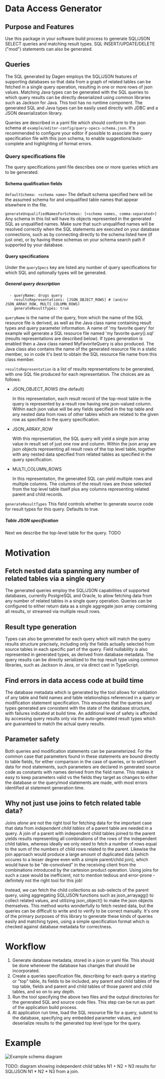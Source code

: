 # Data Access Generator 

## Purpose and Features
Use this package in your software build process to generate SQL/JSON SELECT
queries and matching result types. SQL INSERT/UPDATE/DELETE ("mod") statements
can also be generated.

## Queries

The SQL generated by Dagen employs the SQL/JSON features of supporting databases
so that data from a graph of related tables can be fetched in a single query
operation, resulting in one or more rows of json values. Matching Java types can
be generated with the SQL queries to which query results can be directly
deserialized using common libraries such as Jackson for Java. This tool has no
runtime component. The generated SQL and Java types can be easily used directly
with JDBC and a JSON deserialization library.

Queries are described in a yaml file which should conform to the json schema at
`example/editor-config/query-specs-schema.json`. It's recommended to configure
your editor if possible to associate the query specification file with this json
schema, to enable suggestions/auto-complete and highlighting of format errors.


### Query specifications file
The query specifications yaml file describes one or more queries which are
to be generated.

#### Schema qualification fields

`defaultSchema: <schema name>`
The default schema specified here will be the assumed schema for and
unqualified table names that appear elsewhere in the file.

`generateUnqualifiedNamesForSchemas: [<schema names, comma-separated>]`
Any schema in this list will have its objects represented in the generated SQL
as unqualified names. Make sure that such unqualified names will be resolved
correctly when the SQL statements are executed on your database connections,
such as by connecting directly to the schema listed here (if just one), or by
having these schemas on your schema search path if supported by your database.

#### Query specifications
Under the `querySpecs` key are listed any number of query specifications for
which SQL and optionally types will be generated.

##### General query description
```
  - queryName: drugs query
    resultsRepresentations: [JSON_OBJECT_ROWS] # (and/or JSON_ARRAY_ROW, MULTI_COLUMN_ROWS)
    generateResultTypes: true
```

`queryName` is the name of the query, from which the name of the SQL resource
file is derived, as well as the Java class name containing result types and
query parameter information. A name of 'my favorite query' for example will
generate a SQL resource file named 'my favorite query(<results repr>).sql'
(results representations are described below). If types generation is enabled
then a Java class named MyFavoriteQuery is also produced. The Java class also
contains the name of the generated resource file in a static member, so in code
it's best to obtain the SQL resource file name from this class member. 

`resultsRepresentation` is a list of results representations to be generated,
with one SQL file produced for each representation. The choices are as follows:

  - JSON_OBJECT_ROWS (the default)
  
    In this representation, each result record of the top-most table in the
    query is represented by a result row having one json-valued column. Within
    each json value will be any fields specified in the top table and any nested
    data from rows of other tables which are related to the given row as
    specified in the query specification.
    
  - JSON_ARRAY_ROW
  
    With this representation, the SQL query will yield a single json array value
    in result set of just one row and column. Within the json array are json
    objects representing all result rows of the top level table, together with
    any nested data specified from related tables as specified in the query 
    specification.
    
  - MULTI_COLUMN_ROWS
  
    In this representation, the generated SQL can yield multiple rows and
    multiple columns. The columns of the result rows are those selected from 
    the top level table itself plus any columns representing related parent and
    child records.

`generateResultTypes`
This field controls whether to generate source code for result types for this
query. Defaults to true.

##### Table JSON specification

Next we describe the top-level table for the query.
TODO


# Motivation

## Fetch nested data spanning any number of related tables via a single query

The generated queries employ the SQL/JSON capabilities of supported databases,
currently PostgreSQL and Oracle, to allow fetching data from any number of
related tables in a single query operation. Queries can be configured to either
return data as a single aggregate json array containing all results, or streamed
via multiple result rows.

## Result type generation

Types can also be generated for each query which will match the query results
structure precisely, including only the fields actually selected from source
tables in each specific part of the query. Field nullability is also
represented in generated types, as derived from database metadata. The query
results can be directly serialized to the top result type using common
libraries, such as Jackson in Java, or via direct cast in TypeScript.

## Find errors in data access code at build time

The database metadata which is generated by the tool allows for validation
of any table and field names and table relationships referenced in a query
or modification statement specification. This enusures that the queries and
types generated are consistent with the state of the database structure, with
failures indicated at build time. An additional level of safety is afforded
by accessing query results only via the auto-generated result types which are
guaranteed to match the actual query results.

## Parameter safety

Both queries and modification statements can be parameterized. For the common
case that parameters found in these statements are bound directly to table
fields, for either comparison in the case of queries, or to set/insert data for
mod statements, such parameters are declared in generated source code as
constants with names derived from the field name. This makes it easy to keep
parameters valid vs the fields they target as changes to either the database
or the query/mod statements are made, with most errors identified at
statement generation time.

## Why not just use joins to fetch related table data?

Joins *alone* are not the right tool for fetching data for the important case
that data from *independent child tables* of a parent table are needed in a
query. A join of a parent with independent child tables joined to the parent
yields results representing all combinations of the rows of the independent
child tables, whereas ideally we only need to fetch a number of rows equal to
the sum of the numbers of child rows related to the parent. Likewise the join
approach would produce a large amount of duplicated data (which occures to a 
lesser degree even with a simple parent/child join), which would have to
be "de-convolved" in the receiving client from the combinations introduced by
the cartesion product operation. Using joins for such a case would be
inefficient, not to mention tedious and error-prone - definitely not the right
tool for this job!

Instead, we can fetch the child collections as sub-selects of the parent query,
using aggregating SQL/JSON functions such as json_arrayagg() to collect
related values, and utilizing json_object() to make the json objects themselves.
This method works wonderfully to fetch nested data, but the queries can be
difficult to write and to verify to be correct manually. It's one of the
primary purposes of this library to generate these kinds of queries easily and
matching types, using a simple specification format which is checked against
database metadata for correctness. 

# Workflow

1) Generate database metadata, stored in a json or yaml file. This should be
done whenever the database has changes that should be incorporated.
2) Create a queries specification file, describing for each query a starting or
"top" table, its fields to be included, any parent and child tables of
the top table, fields and parent and child tables of those parent and child
tables, and so on to any depth.  
3) Run the tool specifying the above two files and the output directories for
the generated SQL and source code files. This step can be run as part of the
application build process.
4) At application run time, load the SQL resource file for a query, submit to
the database, specifying any embedded parameter values, and deserialize results
to the generated top level type for the query.


# Example
![Example schema diagram](images/DrugsSchema.png)

TODO: diagram showing independent child tables
 N1 + N2 + N3 results for SQL/JSON
 N1 * N2 * N3 from a join.


